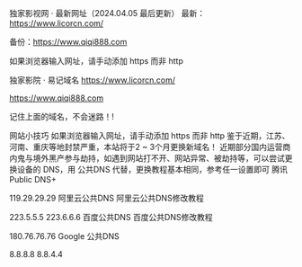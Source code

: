 独家影视网 · 最新网址（2024.04.05 最后更新）
最新：https://www.licorcn.com/

备份：https://www.qiqi888.com

如果浏览器输入网址，请手动添加 https 而非 http

独家影院 · 易记域名
https://www.licorcn.com/

https://www.qiqi888.com

记住上面的域名，不会迷路！!

网站小技巧
如果浏览器输入网址，请手动添加 https 而非 http
鉴于近期，江苏、河南、重庆等地封禁严重，本站将于2 ~ 3个月更换新域名！
近期部分国内运营商内鬼与境外黑产参与劫持，如遇到网站打不开、网站异常、被劫持等，可以尝试更换设备的 DNS，用 公共DNS 代替，更换教程基本相同，参考任一设置即可
腾讯 Public DNS+

119.29.29.29
阿里云公共DNS 阿里云公共DNS修改教程

223.5.5.5
223.6.6.6
百度公共DNS 百度公共DNS修改教程

180.76.76.76
Google 公共DNS

8.8.8.8
8.8.4.4
